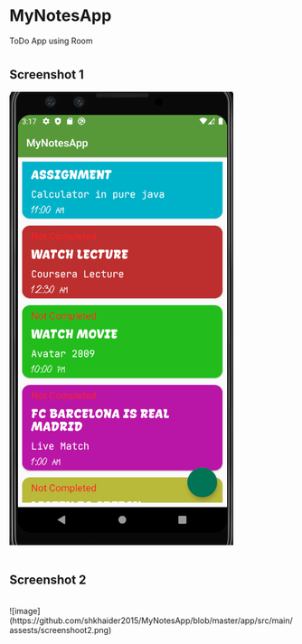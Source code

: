 # MyNotesApp
ToDo App using Room
#

## Screenshot 1

![](https://github.com/shkhaider2015/MyNotesApp/blob/master/app/src/main/assests/screenshoot1.png)
<br  />
<br  />
## Screenshot 2
<br  />
![image](https://github.com/shkhaider2015/MyNotesApp/blob/master/app/src/main/assests/screenshoot2.png)
